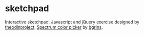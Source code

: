# sketchpad

Interactive sketchpad. Javascript and jQuery exercise designed by [theodinproject](http://www.theodinproject.com/). [Spectrum color picker](https://github.com/bgrins/spectrum) by [bgrins](https://github.com/brgins).
